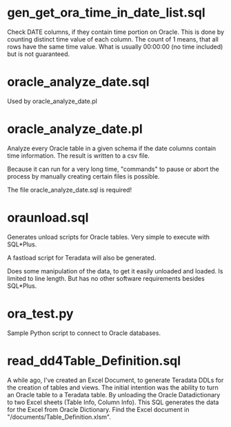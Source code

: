 gen_get_ora_time_in_date_list.sql
=================================
Check DATE columns, if they contain time portion on Oracle.
This is done by counting distinct time value of each column.
The count of 1 means, that all rows have the same time value.
What is usually 00:00:00 (no time included) but is not guaranteed.

oracle_analyze_date.sql
=======================
Used by oracle_analyze_date.pl

oracle_analyze_date.pl
======================
Analyze every Oracle table in a given schema if the date columns contain time information.
The result is written to a csv file.

Because it can run for a very long time, "commands" to pause or abort the
process by manually creating certain files is possible.

The file oracle_analyze_date.sql is required!

oraunload.sql
=============
Generates unload scripts for Oracle tables. Very simple to execute with SQL*Plus.

A fastload script for Teradata will also be generated.

Does some manipulation of the data, to get it easily unloaded and loaded.
Is limited to line length. But has no other software requirements besides SQL*Plus.

ora_test.py
===========
Sample Python script to connect to Oracle databases.

read_dd4Table_Definition.sql
============================
A while ago, I've created an Excel Document, to generate Teradata DDLs for the creation of tables and views.
The initial intention was the ability to turn an Oracle table to a Teradata table.
By unloading the Oracle Datadictionary to two Excel sheets (Table Info, Column Info).
This SQL generates the data for the Excel from Oracle Dictionary.
Find the Excel document in "/documents/Table_Definition.xlsm".
